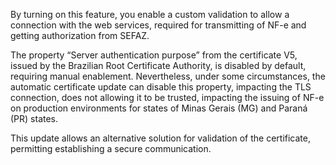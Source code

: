 By turning on this feature, you enable a custom validation to allow a connection with the web services, required for transmitting of NF-e and getting authorization from SEFAZ.

The property “Server authentication purpose” from the certificate V5, issued by the Brazilian Root Certificate Authority, is disabled by default, requiring manual enablement. Nevertheless, under some circumstances, the automatic certificate update can disable this property, impacting the TLS connection, does not allowing it to be trusted, impacting the issuing of NF-e on production environments for states of Minas Gerais (MG) and Paraná (PR) states.

This update allows an alternative solution for validation of the certificate, permitting establishing a secure communication.

